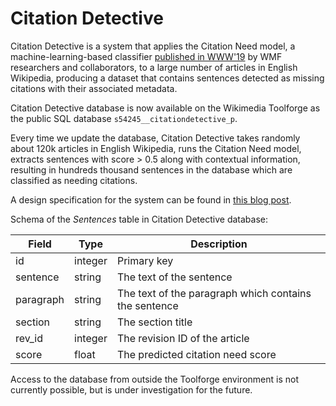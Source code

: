 # Citation Detective

Citation Detective is a system that applies the Citation Need model, a machine-learning-based classifier [published in WWW'19](https://arxiv.org/pdf/1902.11116.pdf) by WMF researchers and collaborators, to a large number of articles in English Wikipedia, producing a dataset that contains sentences detected as missing citations with their associated metadata.

Citation Detective database is now available on the Wikimedia Toolforge as the public SQL database `s54245__citationdetective_p`.  

Every time we update the database, Citation Detective takes randomly about 120k articles in English Wikipedia, runs the Citation Need model, extracts sentences with score > 0.5 along with contextual information, resulting in hundreds thousand sentences in the database which are classified as needing citations.

A design specification for the system can be found in [this blog post](https://rollingmist.home.blog/2019/12/20/citation-detective-design-specification/).

Schema of the *Sentences* table in Citation Detective database:

| Field | Type | Description |
| --- | --- | --- |
| id | integer | Primary key |
| sentence | string | The text of the sentence |
| paragraph | string | The text of the paragraph which contains the sentence | 
| section | string | The section title |
| rev_id | integer | The revision ID of the article |
| score | float | The predicted citation need score |

Access to the database from outside the Toolforge environment is not currently possible, but is under investigation for the future.
